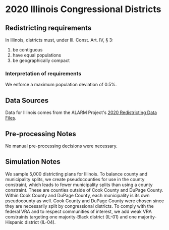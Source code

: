 # 2020 Illinois Congressional Districts

## Redistricting requirements
In Illinois, districts must, under Ill. Const. Art. IV, § 3:

1. be contiguous
2. have equal populations
3. be geographically compact

### Interpretation of requirements
We enforce a maximum population deviation of 0.5%.

## Data Sources
Data for Illinois comes from the ALARM Project's [2020 Redistricting Data Files](https://alarm-redist.github.io/posts/2021-08-10-census-2020/).

## Pre-processing Notes
No manual pre-processing decisions were necessary.

## Simulation Notes
We sample 5,000 districting plans for Illinois.
To balance county and municipality splits, we create pseudocounties for use in the county constraint, which leads to fewer municipality splits than using a county constraint. These are counties outside of Cook County and DuPage County. Within Cook County and DuPage County, each municipality is its own pseudocounty as well. Cook County and DuPage County were chosen since they are necessarily split by congressional districts.
To comply with the federal VRA and to respect communities of interest, we add weak VRA constraints targeting one majority-Black district (IL-01) and one majority-Hispanic district (IL-04).

